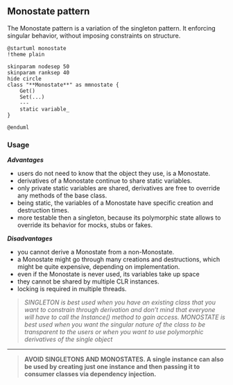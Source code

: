 ## Monostate pattern
The Monostate pattern is a variation of the singleton pattern.
It enforcing singular behavior, without imposing constraints on structure.  

```plantuml
@startuml monostate
!theme plain

skinparam nodesep 50
skinparam ranksep 40
hide circle
class "**Monostate**" as mmnostate {
    Get()
    Set(...)
    ---
    static variable_
}

@enduml
```

### Usage

***Advantages***

* users do not need to know that the object they use, is a Monostate.
* derivatives of a Monostate continue to share static variables.
* only private static variables are shared, derivatives are free to override any methods of the base class.
* being static, the variables of a Monostate have specific creation and destruction times.
* more testable then a singleton, because its polymorphic state allows to override its behavior for mocks, stubs or fakes.

***Disadvantages***

* you cannot derive a Monostate from a non-Monostate.
* a Monostate might go through many creations and destructions, which might be quite expensive, depending on implementation.
* even if the Monostate is never used, its variables take up space
* they cannot be shared by multiple CLR instances.
* locking is required in multiple threads.

> *SINGLETON is best used when you have an existing class that you want to constrain through derivation and don’t mind that everyone will have to call the Instance() method to gain access. MONOSTATE is best used when you want the singular nature of the class to be transparent to the users or when you want to use polymorphic derivatives of the single object*

---

> **AVOID SINGLETONS AND MONOSTATES. A single instance can also be used by creating just one instance and then passing it to consumer classes via dependency injection.**
